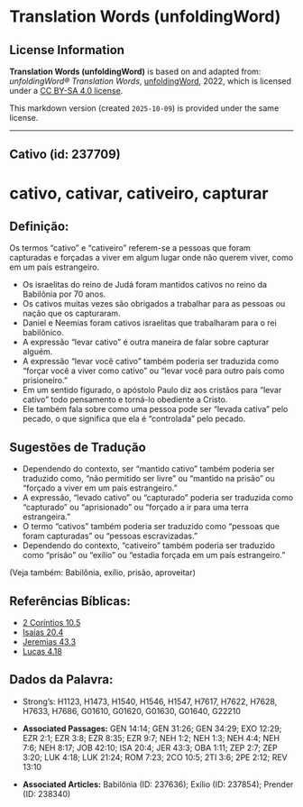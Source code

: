 # Translation Words (unfoldingWord)

## License Information

**Translation Words (unfoldingWord)** is based on and adapted from: _unfoldingWord® Translation Words_, [unfoldingWord](https://unfoldingword.org/utw), 2022, which is licensed under a [CC BY-SA 4.0 license](https://creativecommons.org/licenses/by-sa/4.0/legalcode.en).

This markdown version (created `2025-10-09`) is provided under the same license.



--------------------------------

## Cativo (id: 237709)

cativo, cativar, cativeiro, capturar
====================================

Definição:
----------

Os termos “cativo” e “cativeiro” referem\-se a pessoas que foram capturadas e forçadas a viver em algum lugar onde não querem viver, como em um país estrangeiro.

* Os israelitas do reino de Judá foram mantidos cativos no reino da Babilônia por 70 anos.
* Os cativos muitas vezes são obrigados a trabalhar para as pessoas ou nação que os capturaram.
* Daniel e Neemias foram cativos israelitas que trabalharam para o rei babilônico.
* A expressão “levar cativo” é outra maneira de falar sobre capturar alguém.
* A expressão “levar você cativo” também poderia ser traduzida como “forçar você a viver como cativo” ou “levar você para outro país como prisioneiro.”
* Em um sentido figurado, o apóstolo Paulo diz aos cristãos para “levar cativo” todo pensamento e torná\-lo obediente a Cristo.
* Ele também fala sobre como uma pessoa pode ser “levada cativa” pelo pecado, o que significa que ela é “controlada” pelo pecado.

Sugestões de Tradução
---------------------

* Dependendo do contexto, ser “mantido cativo” também poderia ser traduzido como, “não permitido ser livre” ou “mantido na prisão” ou “forçado a viver em um país estrangeiro.”
* A expressão, “levado cativo” ou “capturado” poderia ser traduzida como “capturado” ou “aprisionado” ou “forçado a ir para uma terra estrangeira.”
* O termo “cativos” também poderia ser traduzido como “pessoas que foram capturadas” ou “pessoas escravizadas.”
* Dependendo do contexto, “cativeiro” também poderia ser traduzido como “prisão” ou “exílio” ou “estadia forçada em um país estrangeiro.”

(Veja também: Babilônia, exílio, prisão, aproveitar)

Referências Bíblicas:
---------------------

* [2 Coríntios 10\.5](https://ref.ly/2Cor10:5)
* [Isaías 20\.4](https://ref.ly/Isa20:4)
* [Jeremias 43\.3](https://ref.ly/Jer43:3)
* [Lucas 4\.18](https://ref.ly/Luke4:18)

Dados da Palavra:
-----------------

* Strong’s: H1123, H1473, H1540, H1546, H1547, H7617, H7622, H7628, H7633, H7686, G01610, G01620, G01630, G01640, G22210

* **Associated Passages:** GEN 14:14; GEN 31:26; GEN 34:29; EXO 12:29; EZR 2:1; EZR 3:8; EZR 8:35; EZR 9:7; NEH 1:2; NEH 1:3; NEH 4:4; NEH 7:6; NEH 8:17; JOB 42:10; ISA 20:4; JER 43:3; OBA 1:11; ZEP 2:7; ZEP 3:20; LUK 4:18; LUK 21:24; ROM 7:23; 2CO 10:5; 2TI 3:6; 2PE 2:12; REV 13:10
* **Associated Articles:** Babilônia (ID: 237636); Exílio (ID: 237854); Prender (ID: 238340)


